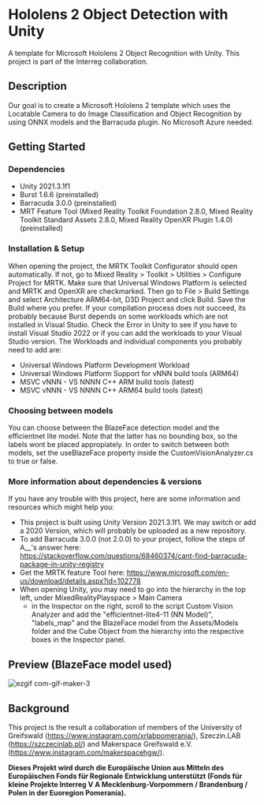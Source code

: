 # Hololens 2 Object Detection with Unity

A template for Microsoft Hololens 2 Object Recognition with Unity. This project is part of the Interreg collaboration.

## Description

Our goal is to create a Microsoft Hololens 2 template which uses the Locatable Camera to do Image Classification and Object Recognition by using ONNX models and the Barracuda plugin. No Microsoft Azure needed.

## Getting Started

### Dependencies

* Unity 2021.3.1f1
* Burst 1.6.6 (preinstalled)
* Barracuda 3.0.0 (preinstalled)
* MRT Feature Tool (Mixed Reality Toolkit Foundation 2.8.0, Mixed Reality Toolkit Standard Assets 2.8.0, Mixed Reality OpenXR Plugin 1.4.0) (preinstalled)

### Installation & Setup

When opening the project, the MRTK Toolkit Configurator should open automatically. If not, go to Mixed Reality > Toolkit > Utilities > Configure Project for MRTK. Make sure that Universal Windows Platform is selected and MRTK and OpenXR are checkmarked.
Then go to File > Build Settings and select Architecture ARM64-bit, D3D Project and click Build. Save the Build where you prefer. If your compilation process does not succeed, its probably because Burst depends on some workloads which are not installed in Visual Studio. Check the Error in Unity to see if you have to install Visual Studio 2022 or if you can add the workloads to your Visual Studio version. The Workloads and individual components you probably need to add are: 
* Universal Windows Platform Development Workload
* Universal Windows Platform Support for vNNN build tools (ARM64)
* MSVC vNNN - VS NNNN C++ ARM build tools (latest)
* MSVC vNNN - VS NNNN C++ ARM64 build tools (latest)

### Choosing between models

You can choose between the BlazeFace detection model and the efficientnet lite model. Note that the latter has no bounding box, so the labels wont be placed appropiately. In order to switch between both models, set the useBlazeFace property inside the CustomVisionAnalyzer.cs to true or false. 

### More information about dependencies & versions

If you have any trouble with this project, here are some information and resources which might help you:
* This project is built using Unity Version 2021.3.1f1. We may switch or add a 2020 Version, which will probably be uploaded as a new repository.
* To add Barracuda 3.0.0 (not 2.0.0) to your project, follow the steps of A__'s answer here: https://stackoverflow.com/questions/68460374/cant-find-barracuda-package-in-unity-registry
* Get the MRTK feature Tool here: https://www.microsoft.com/en-us/download/details.aspx?id=102778
* When opening Unity, you may need to go into the hierarchy in the top left, under MixedRealityPlayspace > Main Camera
  - in the Inspector on the right, scroll to the script Custom Vision Analyzer and add the "efficientnet-lite4-11 (NN Model)", "labels_map" and the BlazeFace model from the Assets/Models folder and the Cube Object from the hierarchy into the respective boxes in the Inspector panel.
  
## Preview (BlazeFace model used)


![ezgif com-gif-maker-3](https://user-images.githubusercontent.com/62561593/179522693-71c68e32-08a7-48c5-b4cd-14b12fd181c0.gif)


## Background

This project is the result a collaboration of members of the University of Greifswald (https://www.instagram.com/xrlabpomerania/), Szeczin.LAB (https://szczecinlab.pl/) and Makerspace Greifswald e.V. (https://www.instagram.com/makerspacehgw/).


**Dieses Projekt wird durch die Europäische Union aus Mitteln des Europäischen Fonds für Regionale Entwicklung unterstützt (Fonds für kleine Projekte Interreg V A Mecklenburg-Vorpommern / Brandenburg / Polen in der Euoregion Pomerania).**


